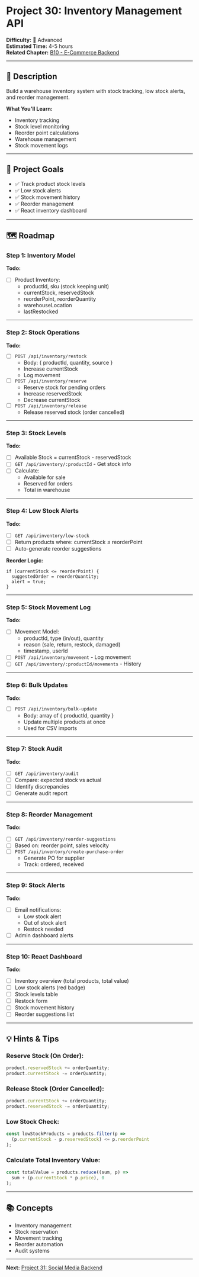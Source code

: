 # Project 30: Inventory Management API

**Difficulty:** 🔴 Advanced  
**Estimated Time:** 4-5 hours  
**Related Chapter:** [B10 - E-Commerce Backend](../chapters/B10_ECOMMERCE_BACKEND.md)

---

## 📝 Description

Build a warehouse inventory system with stock tracking, low stock alerts, and reorder management.

**What You'll Learn:**
- Inventory tracking
- Stock level monitoring
- Reorder point calculations
- Warehouse management
- Stock movement logs

---

## 🎯 Project Goals

- ✅ Track product stock levels
- ✅ Low stock alerts
- ✅ Stock movement history
- ✅ Reorder management
- ✅ React inventory dashboard

---

## 🗺️ Roadmap

### Step 1: Inventory Model
**Todo:**
- [ ] Product Inventory:
  - productId, sku (stock keeping unit)
  - currentStock, reservedStock
  - reorderPoint, reorderQuantity
  - warehouseLocation
  - lastRestocked

---

### Step 2: Stock Operations
**Todo:**
- [ ] `POST /api/inventory/restock`
  - Body: { productId, quantity, source }
  - Increase currentStock
  - Log movement
- [ ] `POST /api/inventory/reserve`
  - Reserve stock for pending orders
  - Increase reservedStock
  - Decrease currentStock
- [ ] `POST /api/inventory/release`
  - Release reserved stock (order cancelled)

---

### Step 3: Stock Levels
**Todo:**
- [ ] Available Stock = currentStock - reservedStock
- [ ] `GET /api/inventory/:productId` - Get stock info
- [ ] Calculate:
  - Available for sale
  - Reserved for orders
  - Total in warehouse

---

### Step 4: Low Stock Alerts
**Todo:**
- [ ] `GET /api/inventory/low-stock`
- [ ] Return products where: currentStock ≤ reorderPoint
- [ ] Auto-generate reorder suggestions

**Reorder Logic:**
```
if (currentStock <= reorderPoint) {
  suggestedOrder = reorderQuantity;
  alert = true;
}
```

---

### Step 5: Stock Movement Log
**Todo:**
- [ ] Movement Model:
  - productId, type (in/out), quantity
  - reason (sale, return, restock, damaged)
  - timestamp, userId
- [ ] `POST /api/inventory/movement` - Log movement
- [ ] `GET /api/inventory/:productId/movements` - History

---

### Step 6: Bulk Updates
**Todo:**
- [ ] `POST /api/inventory/bulk-update`
  - Body: array of { productId, quantity }
  - Update multiple products at once
  - Used for CSV imports

---

### Step 7: Stock Audit
**Todo:**
- [ ] `GET /api/inventory/audit`
- [ ] Compare: expected stock vs actual
- [ ] Identify discrepancies
- [ ] Generate audit report

---

### Step 8: Reorder Management
**Todo:**
- [ ] `GET /api/inventory/reorder-suggestions`
- [ ] Based on: reorder point, sales velocity
- [ ] `POST /api/inventory/create-purchase-order`
  - Generate PO for supplier
  - Track: ordered, received

---

### Step 9: Stock Alerts
**Todo:**
- [ ] Email notifications:
  - Low stock alert
  - Out of stock alert
  - Restock needed
- [ ] Admin dashboard alerts

---

### Step 10: React Dashboard
**Todo:**
- [ ] Inventory overview (total products, total value)
- [ ] Low stock alerts (red badge)
- [ ] Stock levels table
- [ ] Restock form
- [ ] Stock movement history
- [ ] Reorder suggestions list

---

## 💡 Hints & Tips

### Reserve Stock (On Order):
```javascript
product.reservedStock += orderQuantity;
product.currentStock -= orderQuantity;
```

### Release Stock (Order Cancelled):
```javascript
product.currentStock += orderQuantity;
product.reservedStock -= orderQuantity;
```

### Low Stock Check:
```javascript
const lowStockProducts = products.filter(p => 
  (p.currentStock - p.reservedStock) <= p.reorderPoint
);
```

### Calculate Total Inventory Value:
```javascript
const totalValue = products.reduce((sum, p) => 
  sum + (p.currentStock * p.price), 0
);
```

---

## 📚 Concepts

- Inventory management
- Stock reservation
- Movement tracking
- Reorder automation
- Audit systems

---

**Next:** [Project 31: Social Media Backend](31-social-media-backend.md)
